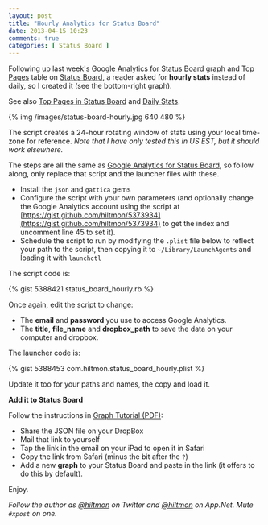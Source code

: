 ```yaml
---
layout: post
title: "Hourly Analytics for Status Board"
date: 2013-04-15 10:23
comments: true
categories: [ Status Board ]
---
```


Following up last week's [Google Analytics for Status Board](http://www.hiltmon.com/blog/2013/04/10/google-analytics-for-status-board/) graph and [Top Pages](http://www.hiltmon.com/blog/2013/04/10/top-pages-in-status-board/) table on [Status Board](http://click.linksynergy.com/fs-bin/stat?id=V41G*FiMqjc&offerid=146261&type=3&subid=0&tmpid=1826&RD_PARM1=https%253A%252F%252Fitunes.apple.com%252Fus%252Fapp%252Fstatus-board%252Fid449955536%253Fmt%253D8%2526uo%253D4%2526partnerId%253D30), a reader asked for **hourly stats** instead of daily, so I created it (see the bottom-right graph).

<span class="light">See also [Top Pages in Status Board](http://www.hiltmon.com/blog/2013/04/10/top-pages-in-status-board/) and [Daily Stats](http://www.hiltmon.com/blog/2013/04/10/google-analytics-for-status-board/).</span>

{% img /images/status-board-hourly.jpg 640 480 %}

The script creates a 24-hour rotating window of stats using your local time-zone for reference. *Note that I have only tested this in US EST, but it should work elsewhere.*

The steps are all the same as [Google Analytics for Status Board](http://www.hiltmon.com/blog/2013/04/10/google-analytics-for-status-board/), so follow along, only replace that script and the launcher files with these.

* Install the `json` and `gattica` gems
* Configure the script with your own parameters (and optionally change the Google Analytics account using the script at [https://gist.github.com/hiltmon/5373934](https://gist.github.com/hiltmon/5373934)  to get the index and uncomment line 45 to set it).
* Schedule the script to run by modifying the `.plist` file below to reflect your path to the script, then copying it to `~/Library/LaunchAgents` and loading it with `launchctl`

The script code is:

{% gist 5388421 status_board_hourly.rb %}

Once again, edit the script to change:

* The **email** and **password** you use to access Google Analytics.
* The **title**, **file_name** and **dropbox_path** to save the data on your computer and dropbox.

The launcher code is:

{% gist 5388453 com.hiltmon.status_board_hourly.plist %}

Update it too for your paths and names, the copy and load it.

**Add it to Status Board**

Follow the instructions in [Graph Tutorial (PDF)](http://www.panic.com/statusboard/docs/graph_tutorial.pdf):

* Share the JSON file on your DropBox
* Mail that link to yourself
* Tap the link in the email on your iPad to open it in Safari
* Copy the link from Safari (minus the bit after the `?`)
* Add a new **graph** to your Status Board and paste in the link (it offers to do this by default).

Enjoy.

*Follow the author as [@hiltmon](http://twitter.com/hiltmon) on Twitter and [@hiltmon](http://alpha.app.net/hiltmon) on App.Net. Mute `#xpost` on one.*